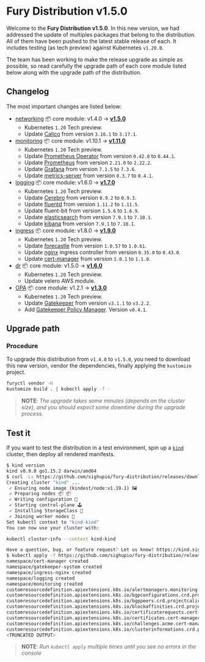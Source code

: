 # Fury Distribution v1.5.0

Welcome to the **Fury Distribution v1.5.0**. In this new version, we had addressed the update of multiples
packages that belong to the distribution. All of them have been pushed to the latest stable release of each.
It includes testing (as tech preview) against Kubernetes `v1.20.0`.

The team has been working to make the release upgrade as simple as possible, so read carefully the upgrade path of each
core module listed below along with the upgrade path of the distribution.

## Changelog

The most important changes are listed below:

- [networking](https://github.com/sighupio/fury-kubernetes-networking) 📦 core module: v1.4.0 -> [**v1.5.0**](https://github.com/sighupio/fury-kubernetes-networking/releases/tag/v1.5.0)
  - Kubernetes `1.20` Tech preview.
  - Update [Calico] from version `3.16.1` to `3.17.1`.
- [monitoring](https://github.com/sighupio/fury-kubernetes-monitoring) 📦 core module: v1.10.1 -> [**v1.11.0**](https://github.com/sighupio/fury-kubernetes-monitoring/releases/tag/v1.11.0)
  - Kubernetes `1.20` Tech preview.
  - Update [Prometheus Operator] from version `0.42.0` to `0.44.1`.
  - Update [Prometheus] from version `2.21.0` to `2.22.2`.
  - Update [Grafana] from version `7.1.5` to `7.3.6`.
  - Update [metrics-server] from version `0.3.7` to `0.4.1`.
- [logging](https://github.com/sighupio/fury-kubernetes-logging) 📦 core module: v1.6.0 -> [**v1.7.0**](https://github.com/sighupio/fury-kubernetes-logging/releases/tag/v1.7.0)
  - Kubernetes `1.20` Tech preview.
  - Update [Cerebro] from version `0.9.2` to `0.9.3`.
  - Update [fluentd] from version `1.11.2` to `1.11.5`.
  - Update fluent-bit from version `1.5.6` to `1.6.9`.
  - Update [elasticsearch] from version `7.9.1` to `7.10.1`.
  - Update [kibana] from version `7.9.1` to `7.10.1`.
- [ingress](https://github.com/sighupio/fury-kubernetes-ingress) 📦 core module: v1.8.0 -> [**v1.9.0**](https://github.com/sighupio/fury-kubernetes-ingress/releases/tag/v1.9.0)
  - Kubernetes `1.20` Tech preview.
  - Update [forecastle] from version `1.0.57` to `1.0.61`.
  - Update [nginx] ingress controller from version `0.35.0` to `0.43.0`.
  - Update [cert-manager] from version `1.0.1` to `1.1.0`.
- [dr](https://github.com/sighupio/fury-kubernetes-dr) 📦 core module: v1.5.0 -> [**v1.6.0**](https://github.com/sighupio/fury-kubernetes-dr/releases/tag/v1.6.0)
  - Kubernetes `1.20` Tech preview.
  - Update velero AWS module.
- [OPA](https://github.com/sighupio/fury-kubernetes-opa) 📦 core module: v1.2.1 -> [**v1.3.0**](https://github.com/sighupio/fury-kubernetes-opa/releases/tag/v1.3.0)
  - Kubernetes `1.20` Tech preview.
  - Update [Gatekeeper] from version `v3.1.1` to `v3.2.2`.
  - Add [Gatekeeper Policy Manager]. Version `v0.4.1`.

## Upgrade path

### Procedure

To upgrade this distribution from `v1.4.0` to `v1.5.0`, you need to download this new version, vendor the dependencies,
finally applying the `kustomize` project.

```bash
furyctl vendor -H
kustomize build . | kubectl apply -f -
```

> **NOTE**: *The upgrade takes some minutes (depends on the cluster size), and you should expect some downtime during
the upgrade process.*

## Test it

If you want to test the distribution in a test environment, spin up a
[`kind`](https://github.com/kubernetes-sigs/kind/releases/tag/v0.9.0) cluster, then deploy all rendered manifests.

```bash
$ kind version
kind v0.9.0 go1.15.2 darwin/amd64
$ curl -Ls https://github.com/sighupio/fury-distribution/releases/download/v1.5.0/kind-config-v1.5.0.yml | kind create cluster --config -
Creating cluster "kind" ...
 ✓ Ensuring node image (kindest/node:v1.19.1) 🖼
 ✓ Preparing nodes 📦 📦
 ✓ Writing configuration 📜
 ✓ Starting control-plane 🕹️
 ✓ Installing StorageClass 💾
 ✓ Joining worker nodes 🚜
Set kubectl context to "kind-kind"
You can now use your cluster with:

kubectl cluster-info --context kind-kind

Have a question, bug, or feature request? Let us know! https://kind.sigs.k8s.io/#community 🙂
$ kubectl apply -f https://github.com/sighupio/fury-distribution/releases/download/v1.5.0/fury-distribution-v1.5.0.yml
namespace/cert-manager created
namespace/gatekeeper-system created
namespace/ingress-nginx created
namespace/logging created
namespace/monitoring created
customresourcedefinition.apiextensions.k8s.io/alertmanagers.monitoring.coreos.com created
customresourcedefinition.apiextensions.k8s.io/bgpconfigurations.crd.projectcalico.org created
customresourcedefinition.apiextensions.k8s.io/bgppeers.crd.projectcalico.org created
customresourcedefinition.apiextensions.k8s.io/blockaffinities.crd.projectcalico.org created
customresourcedefinition.apiextensions.k8s.io/certificaterequests.cert-manager.io created
customresourcedefinition.apiextensions.k8s.io/certificates.cert-manager.io created
customresourcedefinition.apiextensions.k8s.io/challenges.acme.cert-manager.io created
customresourcedefinition.apiextensions.k8s.io/clusterinformations.crd.projectcalico.org created
<TRUNCATED OUTPUT>
```

> **NOTE**: *Run `kubectl apply` multiple times until you see no errors in the console*

[fluentd]: https://github.com/fluent/fluentd/releases/tag/v1.11.5
[curator]: https://github.com/elastic/curator/releases/tag/v5.8.3
[kibana]: https://github.com/elastic/kibana/releases/tag/v7.10.1
[elasticsearch]: https://github.com/elastic/elasticsearch/releases/tag/v7.10.1
[Cerebro]: https://github.com/lmenezes/cerebro/releases/tag/v0.9.3
[Velero]: https://velero.io/
[cert-manager]: https://github.com/jetstack/cert-manager
[forecastle]: https://github.com/stakater/Forecastle
[nginx]: https://github.com/kubernetes/ingress-nginx
[metrics-server]: https://github.com/kubernetes/kubernetes/tree/master/cluster/addons/metrics-server
[node-exporter]: https://github.com/prometheus/node_exporter
[kube-state-metrics]: https://github.com/kubernetes/kube-state-metrics
[Grafana]: https://grafana.com/
[Alertmanager]: https://github.com/prometheus/alertmanager
[Prometheus]: https://prometheus.io/
[Prometheus Operator]: https://github.com/prometheus-operator/prometheus-operator
[Calico]: https://www.projectcalico.org/
[Gatekeeper]: https://github.com/open-policy-agent/gatekeeper
[Gatekeeper Policy Manager]: https://github.com/sighupio/gatekeeper-policy-manager
